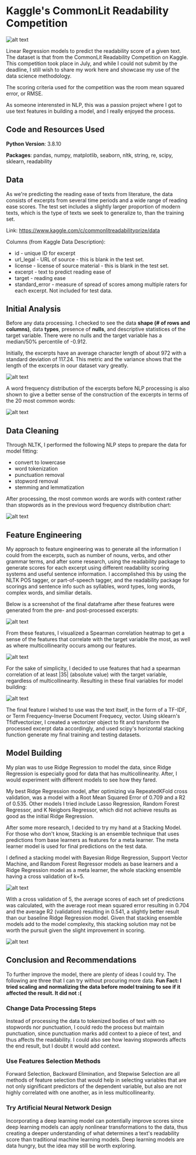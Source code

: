 # Kaggle's CommonLit Readability Competition

![alt text](https://github.com/MarcelinoV/kaggle_commonlit/blob/main/images/commonlit.JPG "CommonLit Readability Competition Banner")

Linear Regression models to predict the readability score of a given text. The dataset is that from the CommonLit Readability Competition on Kaggle. This competition took place in July, and while I could not submit by the deadline, I still wish to share my work here and showcase my use of the data science methodology.

The scoring criteria used for the competition was the room mean squared error, or RMSE.

As someone interensted in NLP, this was a passion project where I got to use text features in building a model, and I really enjoyed the process.

## Code and Resources Used

**Python Version**: 3.8.10

**Packages**: pandas, numpy, matplotlib, seaborn, nltk, string, re, scipy, sklearn, readability

## Data

As we're predicting the reading ease of texts from literature, the data consists of excerpts from several time periods and a wide range of reading ease scores. The test set includes a slightly larger proportion of modern texts, which is the type of texts we seek to generalize to, than the training set.

Link: https://www.kaggle.com/c/commonlitreadabilityprize/data

Columns (from Kaggle Data Description):
- id - unique ID for excerpt
- url_legal - URL of source - this is blank in the test set.
- license - license of source material - this is blank in the test set.
- excerpt - text to predict reading ease of
- target - reading ease
- standard_error - measure of spread of scores among multiple raters for each excerpt. Not included for test data.

## Initial Analysis

Before any data processing. I checked to see the data **shape (# of rows and columns)**, data **types**, presence of **nulls**, and descriptive statistices of the target variable. There were no nulls and the target variable has a median/50% percentile of -0.912.

Initially, the excerpts have an average character length of about 972 with a standard deviation of 117.24. This metric and the variance shows that the length of the excerpts in oour dataset vary greatly.

![alt text](https://github.com/MarcelinoV/kaggle_commonlit/blob/main/images/pre_proc_excerpt_stats.JPG "Stats of excerpts Pre_Processing")

A word frequency distribution of the excerpts before NLP processing is also shown to give a better sense of the construction of the excerpts in terms of the 20 most common words:

![alt text](https://github.com/MarcelinoV/kaggle_commonlit/blob/main/images/pre_proc_word_freq.JPG "Word Frequency Distribution of excerpts Pre-Processing")

## Data Cleaning

Through NLTK, I performed the following NLP steps to prepare the data for model fitting:

- convert to lowercase
- word tokenization
- punctuation removal
- stopword removal
- stemming and lemmatization

After processing, the most common words are words with context rather than stopwords as in the previous word frequency distribution chart:

![alt text](https://github.com/MarcelinoV/kaggle_commonlit/blob/main/images/post_proc_word_freq.JPG "Word Frequency Distribution of excerpts Post-Processing")

## Feature Engineering

My approach to feature engineering was to generate all the information I could from the excerpts, such as number of nouns, verbs, and other grammar terms, and after some research, using the readability package to generate scores for each excerpt using different readability scoring systems and useful sentence information. I accomplished this by using the NLTK POS tagger, or part-of-speech tagger, and the readability package for scorings and sentence info such as syllables, word types, long words, complex words, and similiar details.

Below is a screenshot of the final dataframe after these features were generated from the pre- and post-processed excerpts:

![alt text](https://github.com/MarcelinoV/kaggle_commonlit/blob/main/images/snap_of_feat_df.JPG "Screenshot of feature-engineered dataframe")

From these features, I visualized a Spearman correlation heatmap to get a sense of the features that correlate with the target variable the most, as well as where multicollinearity occurs among our features.

![alt text](https://github.com/MarcelinoV/kaggle_commonlit/blob/main/images/feat_heatmap.JPG "Spearman Correlation Heatmap of generated features")

For the sake of simplicity, I decided to use features that had a spearman correlation of at least |35| (absolute value) with the target variable, regardless of multicollinearity. Resulting in these final variables for model building:

![alt text](https://github.com/MarcelinoV/kaggle_commonlit/blob/main/images/feat_dict.JPG "Dictionary of features above |35| threshold")

The final feature I wished to use was the text itself, in the form of a TF-IDF, or Term Frequency-Inverse Document Frequecy, vector. Using sklearn's Tfidfvectorizer, I created a vectorizer object to fit and transform the processed excerpt data accordingly, and used scipy's horizontal stacking function generate my final training and testing datasets. 

## Model Building

My plan was to use Ridge Regression to model the data, since Ridge Regression is especially good for data that has multicollinearity. After, I would experiment with different models to see how they fared.

My best Ridge Regression model, after optimizing via RepeatedKFold cross validation, was a model with a Root Mean Squared Error of 0.709 and a R2 of 0.535. Other models I tried include Lasso Regression, Random Forest Regressor, and K Neigbors Regressor, which did not achieve results as good as the initial Ridge Regression.

After some more research, I decided to try my hand at a Stacking Model. For those who don't know, Stacking is an ensemble technique that uses predictions from base learners as features for a meta learner. The meta learner model is used for final predictions on the test data.

I defined a stacking model with Bayesian Ridge Regression, Support Vector Machine, and Random Forest Regressor models as base learners and a Ridge Regression model as a meta learner, the whole stacking ensemble having a cross validation of k=5.

![alt text](https://github.com/MarcelinoV/kaggle_commonlit/blob/main/images/stacking.JPG "Summary of Stacking Model")

With a cross validation of 5, the average scores of each set of predictions was calculated, with the average root mean squared error resulting in 0.704 and the average R2 (validation) resulting in 0.541, a slightly better result than our baseline Ridge Regression model. Given that stacking ensemble models add to the model complexity, this stacking solution may not be worth the pursuit given the slight improvement in scoring.

![alt text](https://github.com/MarcelinoV/kaggle_commonlit/blob/main/images/stacking_scores.JPG "Average Scores of Stacking Model")

## Conclusion and Recommendations

To further improve the model, there are plenty of ideas I could try. The following are three that I can try without procuring more data. **Fun Fact: I tried scaling and normalizing the data before model training to see if it affected the result. It did not :(**

### Change Data Processing Steps

Instead of processing the data to tokenized bodies of text with no stopwords nor punctuation, I could redo the process but maintain punctuation, since punctuation marks add context to a piece of text, and thus affects the readability. I could also see how leaving stopwords affects the end result, but I doubt it would add context.

### Use Features Selection Methods

Forward Selection, Backward Elimination, and Stepwise Selection are all methods of feature selection that would help in selecting variables that are not only significant predictors of the dependent variable, but also are not highly correlated with one another, as in less multicollinearity.

### Try Artificial Neural Network Design

Incorporating a deep learning model can potentially improve scores since deep learning models can apply nonlinear transformations to the data, thus creating a deeper understanding of what determines a text's readability score than traditional machine learning models. Deep learning models are data hungry, but the idea may still be worth exploring.
